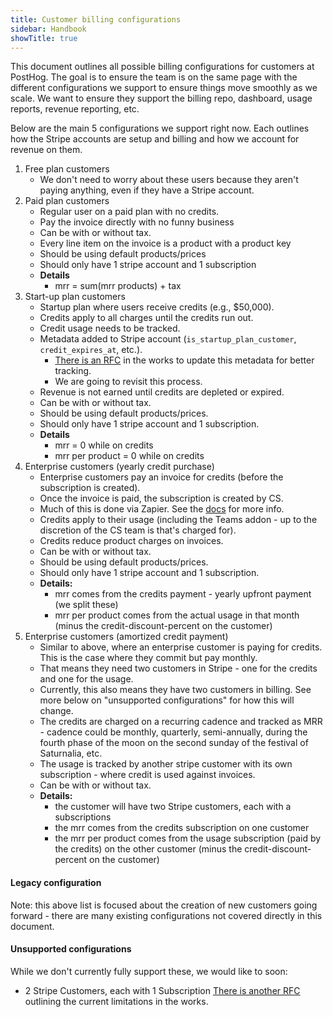 ```yaml
---
title: Customer billing configurations
sidebar: Handbook
showTitle: true
---
```


This document outlines all possible billing configurations for customers at PostHog. The goal is to ensure the team is on the same page with the different configurations we support to ensure things move smoothly as we scale. We want to ensure they support the billing repo, dashboard, usage reports, revenue reporting, etc.


Below are the main 5 configurations we support right now. Each outlines how the Stripe accounts are setup and billing and how we account for revenue on them. 

1. Free plan customers
   - We don't need to worry about these users because they aren't paying anything, even if they have a Stripe account.
2. Paid plan customers
   - Regular user on a paid plan with no credits.
   - Pay the invoice directly with no funny business
   - Can be with or without tax.
   - Every line item on the invoice is a product with a product key
   - Should be using default products/prices
   - Should only have 1 stripe account and 1 subscription
   - **Details**
     - mrr = sum(mrr products) + tax
3. Start-up plan customers
   - Startup plan where users receive credits (e.g., $50,000).
   - Credits apply to all charges until the credits run out.
   - Credit usage needs to be tracked.
   - Metadata added to Stripe account (`is_startup_plan_customer`, `credit_expires_at`, etc.).
     - [There is an RFC](https://github.com/PostHog/product-internal/pull/610) in the works to update this metadata for better tracking.
     - We are going to revisit this process.
   - Revenue is not earned until credits are depleted or expired.
   - Can be with or without tax.
   - Should be using default products/prices.
   - Should only have 1 stripe account and 1 subscription.
   - **Details**
     - mrr = 0 while on credits
     - mrr per product = 0 while on credits
4. Enterprise customers (yearly credit purchase)
   - Enterprise customers pay an invoice for credits (before the subscription is created).
   - Once the invoice is paid, the subscription is created by CS.
   - Much of this is done via Zapier. See the [docs](https://posthog.com/handbook/growth/sales/billing) for more info.
   - Credits apply to their usage (including the Teams addon - up to the discretion of the CS team is that's charged for).
   - Credits reduce product charges on invoices.
   - Can be with or without tax.
   - Should be using default products/prices.
   - Should only have 1 stripe account and 1 subscription.
   - **Details:**
     - mrr comes from the credits payment - yearly upfront payment (we split these)
     - mrr per product comes from the actual usage in that month (minus the credit-discount-percent on the customer)
5. Enterprise customers (amortized credit payment)
   - Similar to above, where an enterprise customer is paying for credits. This is the case where they commit but pay monthly.
   - That means they need two customers in Stripe - one for the credits and one for the usage.
   - Currently, this also means they have two customers in billing. See more below on "unsupported configurations" for how this will change. 
   - The credits are charged on a recurring cadence and tracked as MRR - cadence could be monthly, quarterly, semi-annually, during the fourth phase of the moon on the second sunday of the festival of Saturnalia, etc.
   - The usage is tracked by another stripe customer with its own subscription - where credit is used against invoices.
   - Can be with or without tax.
   - **Details:**
     - the customer will have two Stripe customers, each with a subscriptions
     - the mrr comes from the credits subscription on one customer
     - the mrr per product comes from the usage subscription (paid by the credits) on the other customer (minus the credit-discount-percent on the customer)

#### Legacy configuration
Note: this above list is focused about the creation of new customers going forward - there are many existing configurations not covered directly in this document.

#### Unsupported configurations
While we don't currently fully support these, we would like to soon:
- 2 Stripe Customers, each with 1 Subscription [There is another RFC](https://github.com/PostHog/product-internal/pull/604) outlining the current limitations in the works.